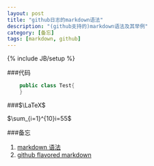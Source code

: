 ```yaml
---
layout: post
title: "github日志的markdown语法"
description: "(github支持的)markdown语法及其举例"
category: [备忘]
tags: [markdown, github]
---
```

{% include JB/setup %}

###代码
```java
	public class Test{
	}
```

###$\LaTeX$

$\sum_{i=1}^{10}i=55$

###备忘

1. [markdown 语法](http://daringfireball.net/projects/markdown/syntax)
1. [github flavored markdown](http://github.github.com/github-flavored-markdown/)
